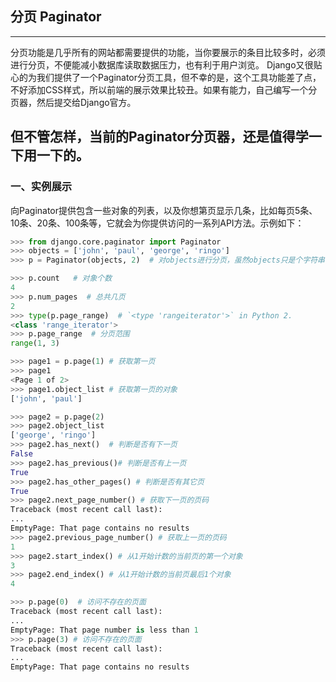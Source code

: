 ## 分页 Paginator

---

分页功能是几乎所有的网站都需要提供的功能，当你要展示的条目比较多时，必须进行分页，不便能减小数据库读取数据压力，也有利于用户浏览。
Django又很贴心的为我们提供了一个Paginator分页工具，但不幸的是，这个工具功能差了点，不好添加CSS样式，所以前端的展示效果比较丑。如果有能力，自己编写一个分页器，然后提交给Django官方。

但不管怎样，当前的Paginator分页器，还是值得学一下用一下的。
---

### 一、实例展示

向Paginator提供包含一些对象的列表，以及你想第页显示几条，比如每页5条、10条、20条、100条等，它就会为你提供访问的一系列API方法。示例如下：
```python
>>> from django.core.paginator import Paginator
>>> objects = ['john', 'paul', 'george', 'ringo']
>>> p = Paginator(objects, 2)  # 对objects进行分页，虽然objects只是个字符串列表，但没关系，一样用。每页显示2条。

>>> p.count   # 对象个数
4
>>> p.num_pages  # 总共几页
2
>>> type(p.page_range)  # `<type 'rangeiterator'>` in Python 2.
<class 'range_iterator'>
>>> p.page_range  # 分页范围
range(1, 3)

>>> page1 = p.page(1) # 获取第一页
>>> page1
<Page 1 of 2>
>>> page1.object_list # 获取第一页的对象
['john', 'paul']

>>> page2 = p.page(2)
>>> page2.object_list
['george', 'ringo']
>>> page2.has_next()  # 判断是否有下一页
False
>>> page2.has_previous()# 判断是否有上一页
True
>>> page2.has_other_pages() # 判断是否有其它页
True
>>> page2.next_page_number() # 获取下一页的页码
Traceback (most recent call last):
...
EmptyPage: That page contains no results
>>> page2.previous_page_number() # 获取上一页的页码
1
>>> page2.start_index() # 从1开始计数的当前页的第一个对象
3
>>> page2.end_index() # 从1开始计数的当前页最后1个对象
4

>>> p.page(0)  # 访问不存在的页面
Traceback (most recent call last):
...
EmptyPage: That page number is less than 1
>>> p.page(3) # 访问不存在的页面
Traceback (most recent call last):
...
EmptyPage: That page contains no results
```